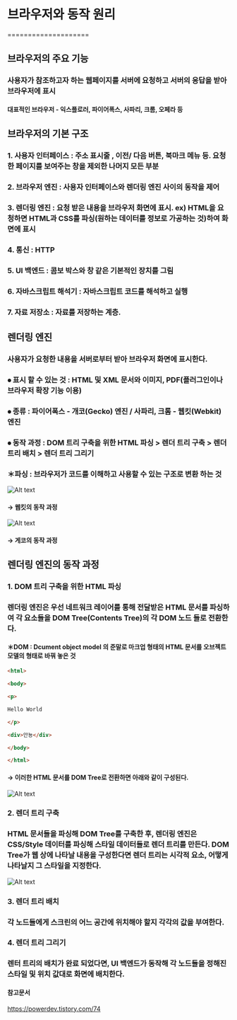 # 브라우저와 동작 원리
====================
## 브라우저의 주요 기능
### 사용자가 참조하고자 하는 웹페이지를 서버에 요청하고  서버의 응답을 받아 브라우저에 표시
#### 대표적인 브라우저 - 익스플로러, 파이어폭스, 사파리, 크롬, 오페라 등
## 브라우저의 기본 구조
### 1. 사용자 인터페이스 : 주소 표시줄 , 이전/ 다음 버튼, 북마크 메뉴 등. 요청한 페이지를 보여주는 창을 제외한 나머지 모든 부분
### 2. 브라우저 엔진 : 사용자 인터페이스와 렌더링 엔진  사이의 동작을 제어
### 3. 렌더링 엔진 : 요청 받은 내용을 브라우저 화면에 표시. ex) HTML을 요청하면 HTML과 CSS를 파싱(원하는 데이터를 정보로 가공하는 것)하여 화면에 표시
### 4. 통신 : HTTP
### 5. UI 백엔드 : 콤보 박스와 창 같은 기본적인 장치를 그림
### 6. 자바스크립트 해석기 : 자바스크립트 코드를 해석하고 실행
### 7. 자료 저장소 : 자료를 저장하는 계층. 
## 렌더링 엔진
### 사용자가 요청한 내용을 서버로부터 받아 브라우저 화면에 표시한다. 

### ⦁ 표시 할 수 있는 것 : HTML 및 XML 문서와 이미지, PDF(플러그인이나 브라우저 확장 기능 이용)

### ⦁ 종류 : 파이어폭스 - 개코(Gecko) 엔진 / 사파리, 크롬 - 웹킷(Webkit) 엔진

### ⦁ 동작 과정 :  DOM 트리 구축을 위한 HTML 파싱 > 렌더 트리 구축 > 렌더 트리 배치 > 렌더 트리 그리기

### ＊파싱 : 브라우저가 코드를 이해하고 사용할 수 있는 구조로 변환 하는 것

![Alt text](https://d2.naver.com/content/images/2015/06/helloworld-59361-3.png)

#### → 웹킷의 동작 과정

![Alt text](https://d2.naver.com/content/images/2015/06/helloworld-59361-4.png)

#### → 게코의 동작 과정

## 렌더링 엔진의 동작 과정
### 1. DOM 트리 구축을 위한 HTML 파싱

### 렌더링 엔진은 우선 네트워크 레이어를 통해 전달받은 HTML 문서를 파싱하여 각 요소들을 DOM Tree(Contents Tree)의 각 DOM 노드 들로 전환한다. 

#### ＊DOM : Dcument object model 의 준말로 마크업 형태의 HTML 문서를 오브젝트 모델의 형태로 바꿔 놓은 것

```html
<html>

<body>

<p> 

Hello World

</p>

<div>안뇽</div>        

</body>

</html>
```

#### → 이러한 HTML 문서를 DOM  Tree로 전환하면 아래와 같이 구성된다.

![Alt text](https://d2.naver.com/content/images/2015/06/helloworld-59361-8.png)

### 2. 렌더 트리 구축

### HTML 문서들을 파싱해 DOM Tree를 구축한 후, 렌더링 엔진은 CSS/Style 데이터를 파싱해 스타일 데이터들로 렌더 트리를 만든다. DOM Tree가 웹 상에 나타날 내용을 구성한다면 렌더 트리는 시각적 요소, 어떻게 나타날지 그 스타일을 지정한다.


![Alt text](https://img1.daumcdn.net/thumb/R1280x0/?scode=mtistory2&fname=http%3A%2F%2Fcfile25.uf.tistory.com%2Fimage%2F9934074C5F53617C23BB89)

### 3. 렌더 트리 배치

### 각 노드들에게 스크린의 어느 공간에 위치해야 할지 각각의 값을 부여한다.



### 4. 렌더 트리 그리기

### 렌터 트리의 배치가 완료 되었다면, UI 백엔드가 동작해 각 노드들을 정해진 스타일 및 위치 값대로 화면에 배치한다.





#### 참고문서 

<https://powerdev.tistory.com/74>


